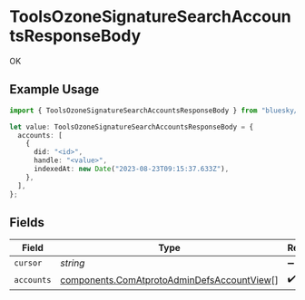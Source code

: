 # ToolsOzoneSignatureSearchAccountsResponseBody

OK

## Example Usage

```typescript
import { ToolsOzoneSignatureSearchAccountsResponseBody } from "bluesky/models/operations";

let value: ToolsOzoneSignatureSearchAccountsResponseBody = {
  accounts: [
    {
      did: "<id>",
      handle: "<value>",
      indexedAt: new Date("2023-08-23T09:15:37.633Z"),
    },
  ],
};
```

## Fields

| Field                                                                                                    | Type                                                                                                     | Required                                                                                                 | Description                                                                                              |
| -------------------------------------------------------------------------------------------------------- | -------------------------------------------------------------------------------------------------------- | -------------------------------------------------------------------------------------------------------- | -------------------------------------------------------------------------------------------------------- |
| `cursor`                                                                                                 | *string*                                                                                                 | :heavy_minus_sign:                                                                                       | N/A                                                                                                      |
| `accounts`                                                                                               | [components.ComAtprotoAdminDefsAccountView](../../models/components/comatprotoadmindefsaccountview.md)[] | :heavy_check_mark:                                                                                       | N/A                                                                                                      |